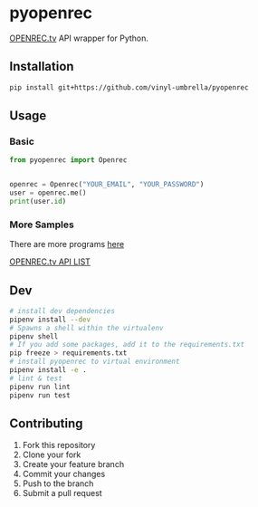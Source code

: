 # pyopenrec
[OPENREC.tv](https://www.openrec.tv) API wrapper for Python.

## Installation
```sh
pip install git+https://github.com/vinyl-umbrella/pyopenrec
```

## Usage
### Basic
```py
from pyopenrec import Openrec


openrec = Openrec("YOUR_EMAIL", "YOUR_PASSWORD")
user = openrec.me()
print(user.id)
```

<!-- python3 setup.py sdist; pip install dist/pyopenrec-0.0.5.tar.gz -->
### More Samples
There are more programs [here](https://github.com/vinyl-umbrella/pyopenrec/tree/main/sample)

[OPENREC.tv API LIST](https://futon.manuke.dev/openrecapi)

## Dev
```sh
# install dev dependencies
pipenv install --dev
# Spawns a shell within the virtualenv
pipenv shell
# If you add some packages, add it to the requirements.txt
pip freeze > requirements.txt
# install pyopenrec to virtual environment
pipenv install -e .
# lint & test
pipenv run lint
pipenv run test
```

## Contributing
1. Fork this repository
2. Clone your fork
3. Create your feature branch
4. Commit your changes
5. Push to the branch
6. Submit a pull request
